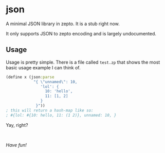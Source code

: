 # json

A minimal JSON library in zepto. It is a stub right now.

It only supports JSON to zepto encoding and is largely undocumented.

## Usage

Usage is pretty simple. There is a file called `test.zp` that shows
the most basic usage example I can think of.

```clojure
(define x (json:parse
            "{ \"unnamed\": 10,
               'lol': {
                 10: 'hello',
                 11: [1, 2]
               }
             }"))
; this will return a hash-map like so:
; #{lol: #{10: hello, 11: (1 2)}, unnamed: 10, }
```

Yay, right?

<br/>

*Have fun!*
